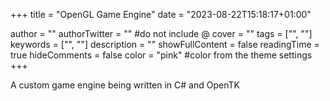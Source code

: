 +++
title = "OpenGL Game Engine"
date = "2023-08-22T15:18:17+01:00"

author = ""
authorTwitter = "" #do not include @
cover = ""
tags = ["", ""]
keywords = ["", ""]
description = ""
showFullContent = false
readingTime = true
hideComments = false
color = "pink" #color from the theme settings
+++

A custom game engine being written in C# and OpenTK
